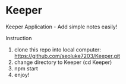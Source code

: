 # Keeper
Keeper Application - Add simple notes easily!

Instruction

1. clone this repo into local computer: https://github.com/seoluke7203/Keeper.git
2. change directory to Keeper (cd Keeper)
3. npm start
4. enjoy!

